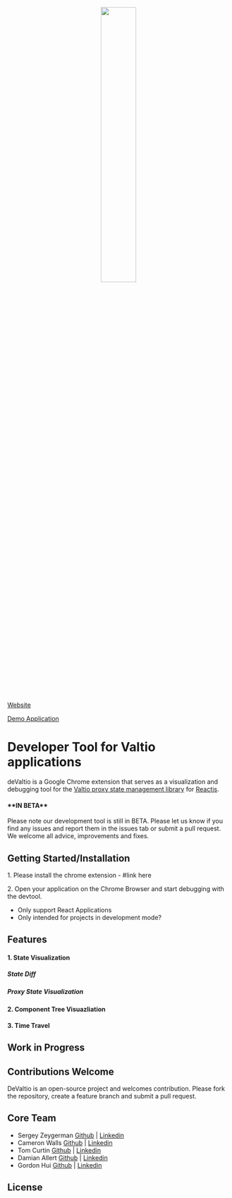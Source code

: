 <p align='center'>
<img src="./assets/deValtioLogo.png" width="40%" height="40%">
</p>

<p><a href=http://www.devaltio.io target="_blank">Website</a></p>
<p><a href=#demo>Demo Application</a></p>

<h1>Developer Tool for Valtio applications</h1>
deValtio is a Google Chrome extension that serves as a visualization and debugging tool for the <a href="https://github.com/pmndrs/valtio">Valtio proxy state management library</a> for <a href="https://reactjs.org/">Reactjs</a>.

<h4>**IN BETA**</h4>

<p>Please note our development tool is still in BETA. Please let us know if you find any issues and report them in the issues tab or submit a pull request. We welcome all advice, improvements and fixes.</p>

<h2>Getting Started/Installation</h2>
<p>1. Please install the chrome extension - #link here</p>
<p>2. Open your application on the Chrome Browser and start debugging with the devtool. 
    <ul>
        <li>Only support React Applications</li>
        <li>Only intended for projects in development mode?</li>
    </ul>
</p>

<h2>Features</h2>
<h4>1. State Visualization</h4>
  <h5>State Diff</h5>
  <h5>Proxy State Visualization</h5>

<h4>2. Component Tree Visuazliation</h4>

<h4>3. Time Travel</h4>

<h2>Work in Progress</h2>

<h2>Contributions Welcome</h2>
DeValtio is an open-source project and welcomes contribution. Please fork the repository, create a feature branch and submit a pull request. 

<h2>Core Team</h2>
<ul>
  <li>Sergey Zeygerman <a href=#github>Github</a> | <a href=#linkedin>Linkedin</a></li>
  <li>Cameron Walls <a href=#github>Github</a> | <a href=#linkedin>Linkedin</a></li>
  <li>Tom Curtin <a href=#github>Github</a> | <a href=#linkedin>Linkedin</a></li>
  <li>Damian Allert <a href=#github>Github</a> | <a href=#linkedin>Linkedin</a></li>
  <li>Gordon Hui <a href=#github>Github</a> | <a href=#linkedin>Linkedin</a></li>
 </ul>
 
 <h2>License</h2>
